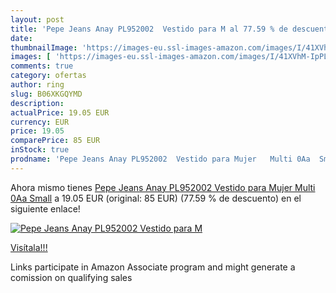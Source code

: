 ```yaml
---
layout: post
title: 'Pepe Jeans Anay PL952002  Vestido para M al 77.59 % de descuento'
date: 
thumbnailImage: 'https://images-eu.ssl-images-amazon.com/images/I/41XVhM-IpPL._SL200_.jpg'
images: [ 'https://images-eu.ssl-images-amazon.com/images/I/41XVhM-IpPL._SL200_.jpg' ]
comments: true
category: ofertas
author: ring
slug: B06XKGQYMD
description:
actualPrice: 19.05 EUR
currency: EUR
price: 19.05
comparePrice: 85 EUR
inStock: true
prodname: 'Pepe Jeans Anay PL952002  Vestido para Mujer   Multi 0Aa  Small'
---
```


Ahora mismo tienes [Pepe Jeans Anay PL952002  Vestido para Mujer   Multi 0Aa  Small](https://www.amazon.es/dp/B06XKGQYMD/?tag=tolees-21) a 19.05 EUR (original: 85 EUR) (77.59 %  de descuento) en el siguiente enlace!

[![Pepe Jeans Anay PL952002  Vestido para M](https://images-eu.ssl-images-amazon.com/images/I/41XVhM-IpPL._SL200_.jpg)](https://www.amazon.es/dp/B06XKGQYMD/?tag=tolees-21)

[Visítala!!!](https://www.amazon.es/dp/B06XKGQYMD/?tag=tolees-21)

Links participate in Amazon Associate program and might generate a comission on qualifying sales

